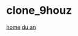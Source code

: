 # clone_9houz


[home](https://pkvip9999.github.io/clone_9houz/app/)
[du an](https://pkvip9999.github.io/clone_9houz/app/duan.html)